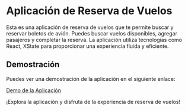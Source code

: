 # Aplicación de Reserva de Vuelos

Esta es una aplicación de reserva de vuelos que te permite buscar y reservar boletos de avión. Puedes buscar vuelos disponibles, agregar pasajeros y completar la reserva. La aplicación utiliza tecnologías como React, XState para proporcionar una experiencia fluida y eficiente.

## Demostración

Puedes ver una demostración de la aplicación en el siguiente enlace:

[Demo de la Aplicación](https://tesapoeitor.github.io/platzi-flight-booking-app/)

¡Explora la aplicación y disfruta de la experiencia de reserva de vuelos!
